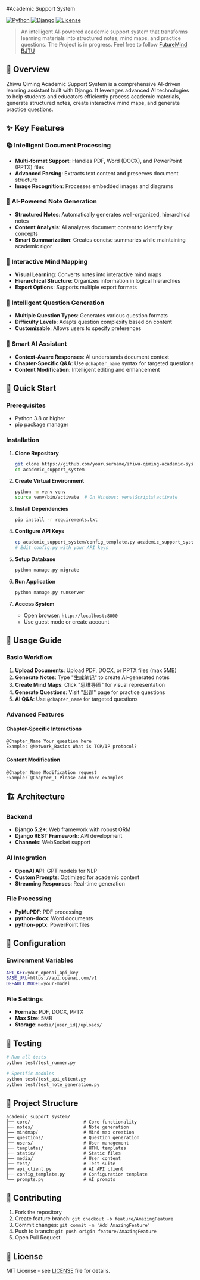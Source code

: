 #Academic Support System

[![Python](https://img.shields.io/badge/Python-3.8+-blue.svg)](https://www.python.org/downloads/)
[![Django](https://img.shields.io/badge/Django-5.2+-green.svg)](https://www.djangoproject.com/)
[![License](https://img.shields.io/badge/License-MIT-yellow.svg)](LICENSE)

> An intelligent AI-powered academic support system that transforms learning materials into structured notes, mind maps, and practice questions. The Project is in progress. Feel free to follow [FutureMind BJTU](https://github.com/Futuremind-BJTU)

## 🌟 Overview

Zhiwu Qiming Academic Support System is a comprehensive AI-driven learning assistant built with Django. It leverages advanced AI technologies to help students and educators efficiently process academic materials, generate structured notes, create interactive mind maps, and generate practice questions.

## ✨ Key Features

### 📚 **Intelligent Document Processing**
- **Multi-format Support**: Handles PDF, Word (DOCX), and PowerPoint (PPTX) files
- **Advanced Parsing**: Extracts text content and preserves document structure
- **Image Recognition**: Processes embedded images and diagrams

### 🤖 **AI-Powered Note Generation**
- **Structured Notes**: Automatically generates well-organized, hierarchical notes
- **Content Analysis**: AI analyzes document content to identify key concepts
- **Smart Summarization**: Creates concise summaries while maintaining academic rigor

### 🧠 **Interactive Mind Mapping**
- **Visual Learning**: Converts notes into interactive mind maps
- **Hierarchical Structure**: Organizes information in logical hierarchies
- **Export Options**: Supports multiple export formats

### 📝 **Intelligent Question Generation**
- **Multiple Question Types**: Generates various question formats
- **Difficulty Levels**: Adapts question complexity based on content
- **Customizable**: Allows users to specify preferences

### 💬 **Smart AI Assistant**
- **Context-Aware Responses**: AI understands document context
- **Chapter-Specific Q&A**: Use `@chapter_name` syntax for targeted questions
- **Content Modification**: Intelligent editing and enhancement

## 🚀 Quick Start

### **Prerequisites**
- Python 3.8 or higher
- pip package manager

### **Installation**

1. **Clone Repository**
   ```bash
   git clone https://github.com/yourusername/zhiwu-qiming-academic-system.git
   cd academic_support_system
   ```

2. **Create Virtual Environment**
   ```bash
   python -m venv venv
   source venv/bin/activate  # On Windows: venv\Scripts\activate
   ```

3. **Install Dependencies**
   ```bash
   pip install -r requirements.txt
   ```

4. **Configure API Keys**
   ```bash
   cp academic_support_system/config_template.py academic_support_system/config.py
   # Edit config.py with your API keys
   ```

5. **Setup Database**
   ```bash
   python manage.py migrate
   ```

6. **Run Application**
   ```bash
   python manage.py runserver
   ```

7. **Access System**
   - Open browser: `http://localhost:8000`
   - Use guest mode or create account

## 📖 Usage Guide

### **Basic Workflow**

1. **Upload Documents**: Upload PDF, DOCX, or PPTX files (max 5MB)
2. **Generate Notes**: Type "生成笔记" to create AI-generated notes
3. **Create Mind Maps**: Click "思维导图" for visual representation
4. **Generate Questions**: Visit "出题" page for practice questions
5. **AI Q&A**: Use `@chapter_name` for targeted questions

### **Advanced Features**

#### **Chapter-Specific Interactions**
```
@Chapter_Name Your question here
Example: @Network_Basics What is TCP/IP protocol?
```

#### **Content Modification**
```
@Chapter_Name Modification request
Example: @Chapter_1 Please add more examples
```

## 🏗️ Architecture

### **Backend**
- **Django 5.2+**: Web framework with robust ORM
- **Django REST Framework**: API development
- **Channels**: WebSocket support

### **AI Integration**
- **OpenAI API**: GPT models for NLP
- **Custom Prompts**: Optimized for academic content
- **Streaming Responses**: Real-time generation

### **File Processing**
- **PyMuPDF**: PDF processing
- **python-docx**: Word documents
- **python-pptx**: PowerPoint files

## 🔧 Configuration

### **Environment Variables**
```bash
API_KEY=your_openai_api_key
BASE_URL=https://api.openai.com/v1
DEFAULT_MODEL=your-model
```

### **File Settings**
- **Formats**: PDF, DOCX, PPTX
- **Max Size**: 5MB
- **Storage**: `media/{user_id}/uploads/`

## 🧪 Testing

```bash
# Run all tests
python test/test_runner.py

# Specific modules
python test/test_api_client.py
python test/test_note_generation.py
```

## 📁 Project Structure

```
academic_support_system/
├── core/                    # Core functionality
├── notes/                   # Note generation
├── mindmap/                 # Mind map creation
├── questions/               # Question generation
├── users/                   # User management
├── templates/               # HTML templates
├── static/                  # Static files
├── media/                   # User content
├── test/                    # Test suite
├── api_client.py            # AI API client
├── config_template.py       # Configuration template
└── prompts.py               # AI prompts
```

## 🤝 Contributing

1. Fork the repository
2. Create feature branch: `git checkout -b feature/AmazingFeature`
3. Commit changes: `git commit -m 'Add AmazingFeature'`
4. Push to branch: `git push origin feature/AmazingFeature`
5. Open Pull Request

## 📄 License

MIT License - see [LICENSE](LICENSE) file for details.

